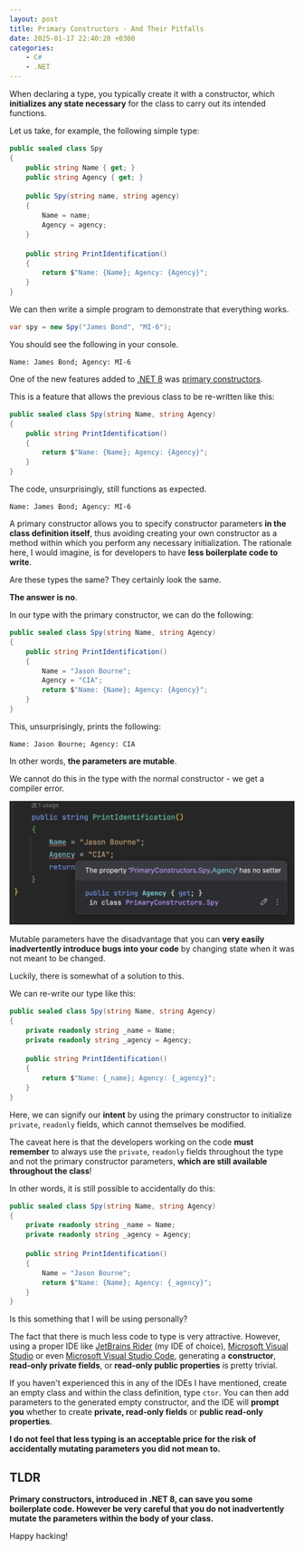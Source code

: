 ```yaml
---
layout: post
title: Primary Constructors - And Their Pitfalls
date: 2025-01-17 22:40:20 +0300
categories:
    - C#
    - .NET
---
```


When declaring a type, you typically create it with a constructor, which **initializes any state necessary** for the class to carry out its intended functions.

Let us take, for example, the following simple type:

```c#
public sealed class Spy
{
    public string Name { get; }
    public string Agency { get; }

    public Spy(string name, string agency)
    {
        Name = name;
        Agency = agency;
    }

    public string PrintIdentification()
    {
        return $"Name: {Name}; Agency: {Agency}";
    }
}
```

We can then write a simple program to demonstrate that everything works.

```c#
var spy = new Spy("James Bond", "MI-6");
```

You should see the following in your console.

```plaintext
Name: James Bond; Agency: MI-6
```

One of the new features added to [.NET 8](https://learn.microsoft.com/en-us/dotnet/core/whats-new/dotnet-8/overview) was [primary constructors](https://learn.microsoft.com/en-us/dotnet/csharp/language-reference/proposals/csharp-12.0/primary-constructors).

This is a feature that allows the previous class to be re-written like this:

```c#
public sealed class Spy(string Name, string Agency)
{
    public string PrintIdentification()
    {
        return $"Name: {Name}; Agency: {Agency}";
    }
}
```

The code, unsurprisingly, still functions as expected.

```plaintext
Name: James Bond; Agency: MI-6
```

A primary constructor allows you to specify constructor parameters **in the class definition itself**, thus avoiding creating your own constructor as a method within which you perform any necessary initialization. The rationale here, I would imagine, is for developers to have **less boilerplate code to write**.

Are these types the same? They certainly look the same.

**The answer is no**.

In our type with the primary constructor, we can do the following:

```c#
public sealed class Spy(string Name, string Agency)
{
    public string PrintIdentification()
    {
        Name = "Jason Bourne";
        Agency = "CIA";
        return $"Name: {Name}; Agency: {Agency}";
    }
}
```

This, unsurprisingly, prints the following:

```plaintext
Name: Jason Bourne; Agency: CIA
```

In other words, **the parameters are mutable**.

We cannot do this in the type with the normal constructor - we get a compiler error.

![PrimaryConstructor](../images/2025/01/PrimaryConstructor.png)

Mutable parameters have the disadvantage that you can **very easily inadvertently introduce bugs into your code** by changing state when it was not meant to be changed.

Luckily, there is somewhat of a solution to this.

We can re-write our type like this:

```c#
public sealed class Spy(string Name, string Agency)
{
    private readonly string _name = Name;
    private readonly string _agency = Agency;

    public string PrintIdentification()
    {
        return $"Name: {_name}; Agency: {_agency}";
    }
}
```

Here, we can signify our **intent** by using the primary constructor to initialize `private`, `readonly` fields, which cannot themselves be modified.

The caveat here is that the developers working on the code **must remember** to always use the `private`, `readonly` fields throughout the type and not the primary constructor parameters, **which are still available throughout the class**!

In other words, it is still possible to accidentally do this:

```c#
public sealed class Spy(string Name, string Agency)
{
    private readonly string _name = Name;
    private readonly string _agency = Agency;

    public string PrintIdentification()
    {
        Name = "Jason Bourne";
        return $"Name: {Name}; Agency: {_agency}";
    }
}
```

Is this something that I will be using personally?

The fact that there is much less code to type is very attractive. However, using a proper IDE like [JetBrains Rider](https://www.jetbrains.com/rider/) (my IDE of choice), [Microsoft Visual Studio](https://visualstudio.microsoft.com) or even [Microsoft Visual Studio Code](https://code.visualstudio.com), generating a **constructor**, **read-only private fields**, or **read-only public properties** is pretty trivial.

If you haven't experienced this in any of the IDEs I have mentioned, create an empty class and within the class definition, type `ctor`. You can then add parameters to the generated empty constructor, and the IDE will **prompt you** whether to create **private, read-only fields** or **public read-only properties**.

**I do not feel that less typing is an acceptable price for the risk of accidentally mutating parameters you did not mean to.**

## TLDR

**Primary constructors, introduced in .NET 8, can save you some boilerplate code. However be very careful that you do not inadvertently mutate the parameters within the body of your class.**

Happy hacking!
